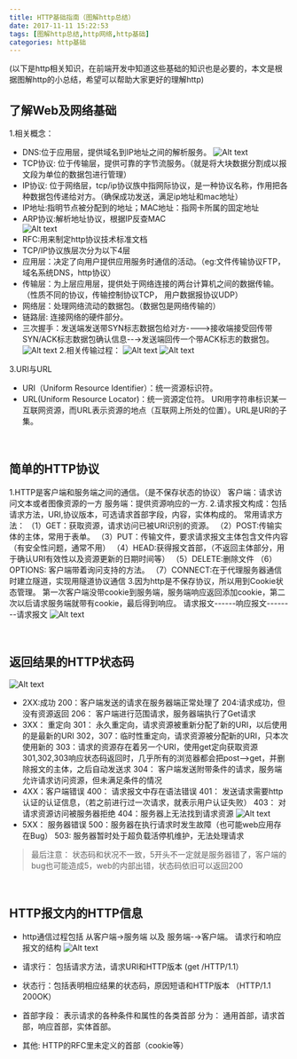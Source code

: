 ```yaml
---
title: HTTP基础指南（图解http总结）
date: 2017-11-11 15:22:53
tags: [图解http总结,http网络,http基础]
categories: http基础
---
```

(以下是http相关知识，在前端开发中知道这些基础的知识也是必要的，本文是根据图解http的小总结，希望可以帮助大家更好的理解http)
## 了解Web及网络基础
1.相关概念：
* DNS:位于应用层，提供域名到IP地址之间的解析服务。
![Alt text](https://minisite.daojia.com/assets/minisite/2017/sy/img/11.png)<br><!--more-->
* TCP协议: 位于传输层，提供可靠的字节流服务。（就是将大块数据分割成以报文段为单位的数据包进行管理）
* IP协议: 位于网络层，tcp/ip协议族中指网际协议，是一种协议名称，作用把各种数据包传递给对方。（确保成功发送，满足ip地址和mac地址）
* IP地址:指明节点被分配到的地址；MAC地址：指网卡所属的固定地址
* ARP协议:解析地址协议，根据IP反查MAC<br>
![Alt text](https://minisite.daojia.com/assets/minisite/2017/sy/img/12.png)
* RFC:用来制定http协议技术标准文档
* TCP/IP协议族层次分为以下4层
* 应用层：决定了向用户提供应用服务时通信的活动。（eg:文件传输协议FTP，域名系统DNS，http协议）
* 传输层：为上层应用层，提供处于网络连接的两台计算机之间的数据传输。（性质不同的协议，传输控制协议TCP， 用户数据报协议UDP）
* 网络层：处理网络流动的数据包。（数据包是网络传输的）
* 链路层: 连接网络的硬件部分。
* 三次握手：发送端发送带SYN标志数据包给对方---->接收端接受回传带SYN/ACK标志数据包确认信息--→发送端回传一个带ACK标志的数据包。
![Alt text](https://minisite.daojia.com/assets/minisite/2017/sy/img/13.png)
2.相关传输过程：
![Alt text](https://minisite.daojia.com/assets/minisite/2017/sy/img/14.png)                  ![Alt text](https://minisite.daojia.com/assets/minisite/2017/sy/img/15.png)

3.URI与URL
* URI（Uniform Resource Identifier）：统一资源标识符。
* URL(Uniform Resource Locator)：统一资源定位符。
URI用字符串标识某一互联网资源，而URL表示资源的地点（互联网上所处的位置）。URL是URI的子集。

<br>

## 简单的HTTP协议
1.HTTP是客户端和服务端之间的通信。（是不保存状态的协议）
客户端：请求访问文本或者图像资源的一方
服务端：提供资源响应的一方.
2.请求报文构成：包括请求方法，URI,协议版本，可选请求首部字段，内容，实体构成的。
常用请求方法：
（1）GET：获取资源，请求访问已被URI识别的资源。
（2）POST:传输实体的主体，常用于表单。
（3）PUT：传输文件，要求请求报文主体包含文件内容（有安全性问题，通常不用）
（4）HEAD:获得报文首部，（不返回主体部分，用于确认URI有效性以及资源更新的日期时间等）
（5）DELETE:删除文件
（6）OPTIONS: 客户端带着询问支持的方法。
（7）CONNECT:在于代理服务器通信时建立隧道，实现用隧道协议通信
3.因为http是不保存协议，所以用到Cookie状态管理。
第一次客户端没带cookie到服务端，服务端响应返回添加cookie，第二次以后请求服务端就带有cookie，最后得到响应。
请求报文------响应报文--------请求报文
![Alt text](https://minisite.daojia.com/assets/minisite/2017/sy/img/2.png)

<br>

## 返回结果的HTTP状态码
![Alt text](https://minisite.daojia.com/assets/minisite/2017/sy/img/4.png)
* 2XX:成功
200：客户端发送的请求在服务器端正常处理了
204:请求成功，但没有资源返回
206： 客户端进行范围请求，服务器端执行了Get请求
*  3XX： 重定向
301： 永久重定向，请求资源被重新分配了新的URI，以后使用的是最新的URI
302，307：临时性重定向，请求资源被分配新的URI，只本次使用新的
303：请求的资源存在着另一个URI，使用get定向获取资源
301,302,303响应状态码返回时，几乎所有的浏览器都会把post-->get，并删除报文的主体，之后自动发送求
304： 客户端发送附带条件的请求，服务端允许请求访问资源，但未满足条件的情况
* 4XX：客户端错误
400： 请求报文中存在语法错误
401： 发送请求需要http认证的认证信息，（若之前进行过一次请求，就表示用户认证失败）
403： 对请求资源访问被服务器拒绝
404：服务器上无法找到请求资源
![Alt text](https://minisite.daojia.com/assets/minisite/2017/sy/img/5.png)
*  5XX： 服务器错误
500：服务器在执行请求时发生故障（也可能web应用存在Bug）
503: 服务器暂时处于超负载活停机维护，无法处理请求

> 最后注意： 状态码和状况不一致，5开头不一定就是服务器错了，客户端的bug也可能造成5，web的内部出错，状态码依旧可以返回200

<br>


## HTTP报文内的HTTP信息
* http通信过程包括 从客户端→服务端 以及 服务端-→客户端。
请求行和响应报文的结构
![Alt text](https://minisite.daojia.com/assets/minisite/2017/sy/img/3.png)

* 请求行： 包括请求方法，请求URI和HTTP版本   (get /HTTP/1.1）
* 状态行：包括表明相应结果的状态码，原因短语和HTTP版本 （HTTP/1.1 200OK）
* 首部字段： 表示请求的各种条件和属性的各类首部
分为： 通用首部，请求首部，响应首部，实体首部。
* 其他: HTTP的RFC里未定义的首部（cookie等）

<br>











